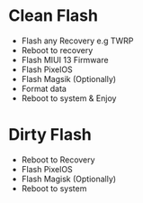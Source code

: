 # Clean Flash
- Flash any Recovery e.g TWRP
- Reboot to recovery
- Flash MIUI 13 Firmware
- Flash PixelOS
- Flash Magsik (Optionally)
- Format data
- Reboot to system & Enjoy

# Dirty Flash
- Reboot to Recovery
- Flash PixelOS
- Flash Magisk (Optionally)
- Reboot to system

